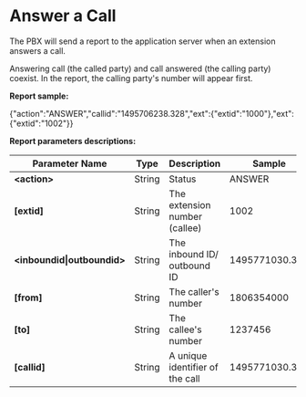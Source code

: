 # Answer a Call

The PBX will send a report to the application server when an extension answers a call.

Answering call \(the called party\) and call answered \(the calling party\) coexist. In the report, the calling party's number will appear first.

**Report sample:**

{"action":"ANSWER","callid":"1495706238.328","ext":{"extid":"1000"},"ext":{"extid":"1002"}}

**Report parameters descriptions:**

| **Parameter Name** | **Type** | **Description** | **Sample** |
| --- | --- | --- | --- |
| **&lt;action&gt;** | String | Status | ANSWER |
| **\[extid\]** | String | The extension number \(callee\) | 1002 |
| **&lt;inboundid\|outboundid&gt;** | String | The inbound ID/ outbound ID | 1495771030.366 |
| **\[from\]** | String | The caller's number | 1806354000 |
| **\[to\]** | String | The callee's number | 1237456 |
| **\[callid\]** | String | A unique identifier of the call | 1495771030.365 |



